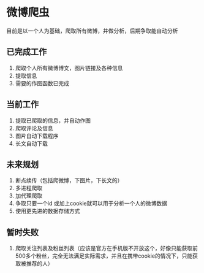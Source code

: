 # 微博爬虫
目前是以一个人为基础，爬取所有微博，并做分析，后期争取能自动分析

## 已完成工作

1. 爬取个人所有微博博文，图片链接及各种信息
2. 提取信息
3. 需要的作图函数已完成

## 当前工作

1. 提取已爬取的信息，并自动作图
2. 爬取评论及信息
3. 图片自动下载程序
4. 长文自动下载

## 未来规划

1. 断点续传（包括爬微博，下图片，下长文的）
2. 多进程爬取
3. 加代理爬取
4. 争取只要一个id 或加上cookie就可以用于分析一个人的微博数据
5. 使用更先进的数据存储方式

## 暂时失败

1. 爬取关注列表及粉丝列表（应该是官方在手机版不开放这个，好像只能获取前500多个粉丝，完全无法满足实际需求，并且在携带cookie的情况下，只能获取被推荐的人）

   ​



